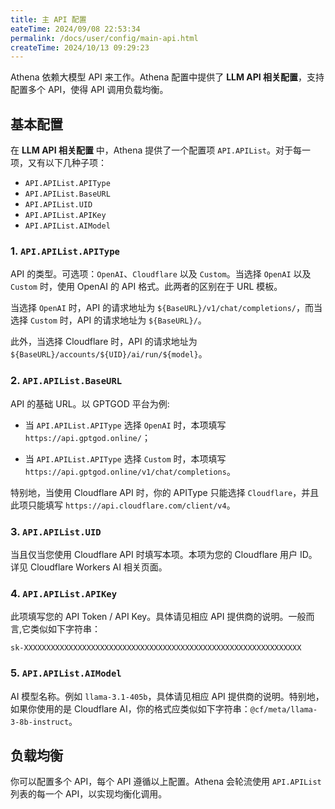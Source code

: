 ```yaml
---
title: 主 API 配置
eateTime: 2024/09/08 22:53:34
permalink: /docs/user/config/main-api.html
createTime: 2024/10/13 09:29:23
---
```

Athena 依赖大模型 API 来工作。Athena 配置中提供了 **LLM API 相关配置**，支持配置多个 API，使得 API 调用负载均衡。

## 基本配置

在 **LLM API 相关配置** 中，Athena 提供了一个配置项 `API.APIList`。对于每一项，又有以下几种子项：

- `API.APIList.APIType`
- `API.APIList.BaseURL`
- `API.APIList.UID`
- `API.APIList.APIKey`
- `API.APIList.AIModel`

### 1. `API.APIList.APIType`

API 的类型。可选项：`OpenAI`、`Cloudflare` 以及 `Custom`。当选择 `OpenAI` 以及 `Custom` 时，使用 OpenAI 的 API 格式。此两者的区别在于 URL 模板。

当选择 `OpenAI` 时，API 的请求地址为 `${BaseURL}/v1/chat/completions/`，而当选择 `Custom` 时，API 的请求地址为 `${BaseURL}/`。

此外，当选择 Cloudflare 时，API 的请求地址为 `${BaseURL}/accounts/${UID}/ai/run/${model}`。

### 2. `API.APIList.BaseURL`

API 的基础 URL。以 GPTGOD 平台为例:

- 当 `API.APIList.APIType` 选择 `OpenAI` 时，本项填写 `https://api.gptgod.online/`；

- 当 `API.APIList.APIType` 选择 `Custom` 时，本项填写 `https://api.gptgod.online/v1/chat/completions`。

特别地，当使用 Cloudflare API 时，你的 APIType 只能选择 `Cloudflare`，并且此项只能填写 `https://api.cloudflare.com/client/v4`。

### 3. `API.APIList.UID`

当且仅当您使用 Cloudflare API 时填写本项。本项为您的 Cloudflare 用户 ID。详见 Cloudflare Workers AI 相关页面。

### 4. `API.APIList.APIKey`

此项填写您的 API Token / API Key。具体请见相应 API 提供商的说明。一般而言,它类似如下字符串：
```text
sk-XXXXXXXXXXXXXXXXXXXXXXXXXXXXXXXXXXXXXXXXXXXXXXXXXXXXXXXXXXXXXX
```

### 5. `API.APIList.AIModel`

AI 模型名称。例如 `llama-3.1-405b`，具体请见相应 API 提供商的说明。特别地，如果你使用的是 Cloudflare AI，你的格式应类似如下字符串：`@cf/meta/llama-3-8b-instruct`。

## 负载均衡

你可以配置多个 API，每个 API 遵循以上配置。Athena 会轮流使用 `API.APIList` 列表的每一个 API，以实现均衡化调用。